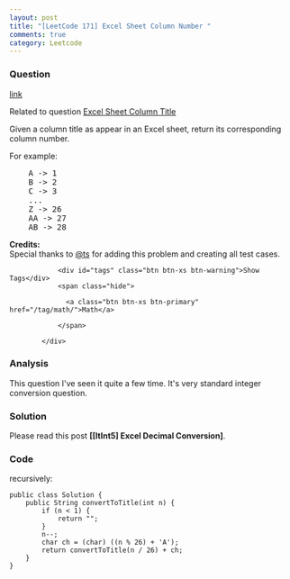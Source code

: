 ```yaml
---
layout: post
title: "[LeetCode 171] Excel Sheet Column Number "
comments: true
category: Leetcode
---
```


### Question

[link](https://leetcode.com/problems/excel-sheet-column-number/)

<div class="question-content">
              <p></p><p>Related to question <a href="https://oj.leetcode.com/problems/excel-sheet-column-title/">Excel Sheet Column Title</a></p>
<p>Given a column title as appear in an Excel sheet, return its corresponding column number.</p>

<p>For example:</p>
<pre>    A -&gt; 1
    B -&gt; 2
    C -&gt; 3
    ...
    Z -&gt; 26
    AA -&gt; 27
    AB -&gt; 28 </pre>

<p><b>Credits:</b><br>Special thanks to <a href="https://oj.leetcode.com/discuss/user/ts">@ts</a> for adding this problem and creating all test cases.</p><p></p>
              
                <div id="tags" class="btn btn-xs btn-warning">Show Tags</div>
                <span class="hide">
                  
                  <a class="btn btn-xs btn-primary" href="/tag/math/">Math</a>
                  
                </span>
              
            </div>

### Analysis

This question I've seen it quite a few time. It's very standard integer conversion question.

### Solution

Please read this post **[[ItInt5] Excel Decimal Conversion]**.

### Code

recursively:

    public class Solution {
        public String convertToTitle(int n) {
            if (n < 1) {
                return "";
            }
            n--;
            char ch = (char) ((n % 26) + 'A');
            return convertToTitle(n / 26) + ch;
        }
    }
